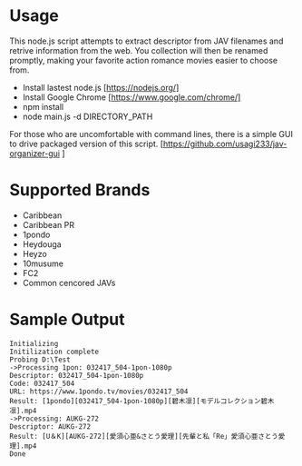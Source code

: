 # Usage
This node.js script attempts to extract descriptor from JAV filenames and retrive information from the web. You collection will then be renamed promptly, making your favorite action romance movies easier to choose from. 
* Install lastest node.js [https://nodejs.org/]
* Install Google Chrome [https://www.google.com/chrome/]
* npm install
* node main.js -d DIRECTORY_PATH

For those who are uncomfortable with command lines, there is a simple GUI to drive packaged version of this script. [https://github.com/usagi233/jav-organizer-gui ]

# Supported Brands
* Caribbean
* Caribbean PR
* 1pondo
* Heydouga
* Heyzo
* 10musume
* FC2
* Common cencored JAVs

# Sample Output
```
Initializing
Initilization complete
Probing D:\Test
->Processing 1pon: 032417_504-1pon-1080p
Descriptor: 032417_504-1pon-1080p
Code: 032417_504
URL: https://www.1pondo.tv/movies/032417_504
Result: [1pondo][032417_504-1pon-1080p][碧木凛][モデルコレクション碧木凛].mp4
->Processing: AUKG-272
Descriptor: AUKG-272
Result: [U＆K][AUKG-272][愛須心亜&さとう愛理][先輩と私「Re」愛須心亜さとう愛理].mp4
Done
```
